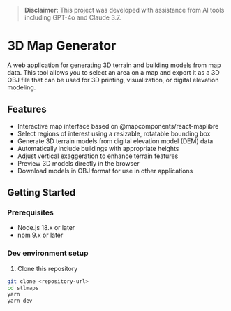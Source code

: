> **Disclaimer:** This project was developed with assistance from AI tools including GPT-4o and Claude 3.7.

# 3D Map Generator

A web application for generating 3D terrain and building models from map data. This tool allows you to select an area on a map and export it as a 3D OBJ file that can be used for 3D printing, visualization, or digital elevation modeling.

## Features

- Interactive map interface based on @mapcomponents/react-maplibre
- Select regions of interest using a resizable, rotatable bounding box
- Generate 3D terrain models from digital elevation model (DEM) data
- Automatically include buildings with appropriate heights
- Adjust vertical exaggeration to enhance terrain features
- Preview 3D models directly in the browser
- Download models in OBJ format for use in other applications

## Getting Started

### Prerequisites

- Node.js 18.x or later
- npm 9.x or later

### Dev environment setup

1. Clone this repository
```bash
git clone <repository-url>
cd stlmaps
yarn
yarn dev
```